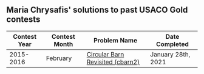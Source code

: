 ## Maria Chrysafis' solutions to past USACO Gold contests
| Contest Year  | Contest Month | Problem Name| Date Completed|
| ------------- | ------------- | ------------|----------|
| 2015-2016 | February  | [Circular Barn Revisited (cbarn2)](http://usaco.org/index.php?page=viewproblem2&cpid=622) | January 28th, 2021 |
